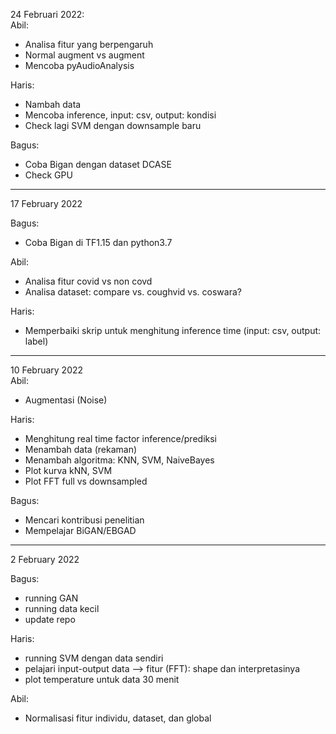 24 Februari 2022:  
Abil:  
 - Analisa fitur yang berpengaruh
 - Normal augment vs augment
 - Mencoba pyAudioAnalysis

Haris:  
 - Nambah data
 - Mencoba inference, input: csv, output: kondisi
 - Check lagi SVM dengan downsample baru
 
Bagus:  
 - Coba Bigan dengan dataset DCASE
 - Check GPU


--- 
17 February 2022  

Bagus:  
 - Coba Bigan di TF1.15 dan python3.7

Abil:  
- Analisa fitur covid vs non covd
- Analisa dataset: compare vs. coughvid vs. coswara?

Haris:  
- Memperbaiki skrip untuk menghitung inference time (input: csv, output: label)

---  
10 February 2022  
Abil:
- Augmentasi (Noise)


Haris:
- Menghitung real time factor inference/prediksi
- Menambah data (rekaman)
- Menambah algoritma: KNN, SVM, NaiveBayes
- Plot kurva kNN, SVM
- Plot FFT full vs downsampled


Bagus:
- Mencari kontribusi penelitian
- Mempelajar BiGAN/EBGAD

---
2 February 2022

Bagus:  
- running GAN  
- running data kecil  
- update repo  

Haris:  
- running SVM dengan data sendiri
- pelajari input-output data --> fitur (FFT): shape dan interpretasinya  
- plot temperature untuk data 30 menit 

Abil:  
- Normalisasi fitur individu, dataset, dan global  
